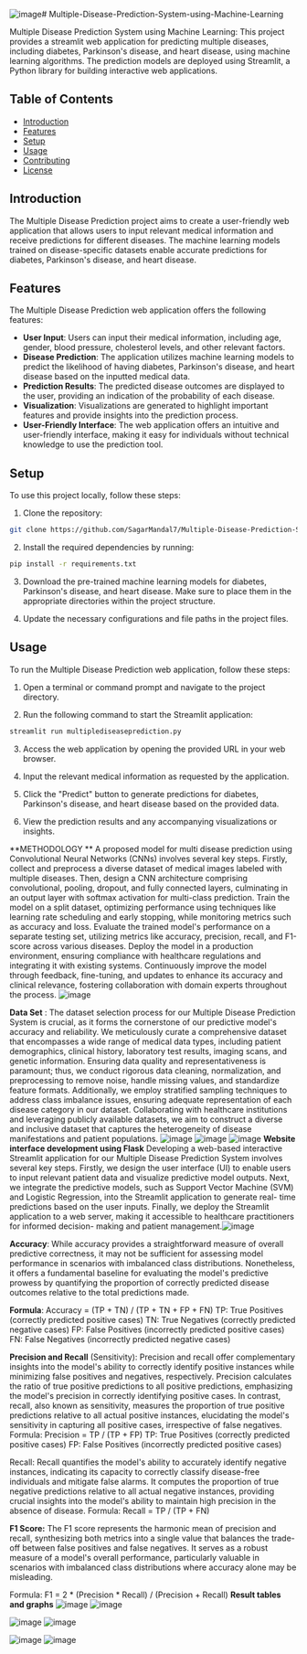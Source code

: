 ![image](https://github.com/hasil7677/multidiesase-prediction-using-CNN/assets/89244981/87b0ae88-242e-4340-966e-22d7eafda992)# Multiple-Disease-Prediction-System-using-Machine-Learning



Multiple Disease Prediction System using Machine Learning: This project provides a streamlit web application for predicting multiple diseases, including diabetes, Parkinson's disease, and heart disease, using machine learning algorithms. The prediction models are deployed using Streamlit, a Python library for building interactive web applications.

## Table of Contents

- [Introduction](#introduction)
- [Features](#features)
- [Setup](#setup)
- [Usage](#usage)
- [Contributing](#contributing)
- [License](#license)

## Introduction

The Multiple Disease Prediction project aims to create a user-friendly web application that allows users to input relevant medical information and receive predictions for different diseases. The machine learning models trained on disease-specific datasets enable accurate predictions for diabetes, Parkinson's disease, and heart disease.

## Features

The Multiple Disease Prediction web application offers the following features:

- **User Input**: Users can input their medical information, including age, gender, blood pressure, cholesterol levels, and other relevant factors.
- **Disease Prediction**: The application utilizes machine learning models to predict the likelihood of having diabetes, Parkinson's disease, and heart disease based on the inputted medical data.
- **Prediction Results**: The predicted disease outcomes are displayed to the user, providing an indication of the probability of each disease.
- **Visualization**: Visualizations are generated to highlight important features and provide insights into the prediction process.
- **User-Friendly Interface**: The web application offers an intuitive and user-friendly interface, making it easy for individuals without technical knowledge to use the prediction tool.

## Setup

To use this project locally, follow these steps:

1. Clone the repository:
   
```bash
git clone https://github.com/SagarMandal7/Multiple-Disease-Prediction-System-using-Machine-Learning/tree/main
```

2. Install the required dependencies by running:
   
```bash
pip install -r requirements.txt
```

3. Download the pre-trained machine learning models for diabetes, Parkinson's disease, and heart disease. Make sure to place them in the appropriate directories within the project structure.

4. Update the necessary configurations and file paths in the project files.

## Usage

To run the Multiple Disease Prediction web application, follow these steps:

1. Open a terminal or command prompt and navigate to the project directory.

2. Run the following command to start the Streamlit application:

```bash
streamlit run multiplediseaseprediction.py
```

3. Access the web application by opening the provided URL in your web browser.

4. Input the relevant medical information as requested by the application.

5. Click the "Predict" button to generate predictions for diabetes, Parkinson's disease, and heart disease based on the provided data.

6. View the prediction results and any accompanying visualizations or insights.



**METHODOLOGY **
A proposed model for multi disease prediction using Convolutional Neural Networks 
(CNNs) involves several key steps. Firstly, collect and preprocess a diverse dataset of 
medical images labeled with multiple diseases. Then, design a CNN architecture 
comprising convolutional, pooling, dropout, and fully connected layers, culminating 
in an output layer with softmax activation for multi-class prediction. Train the model 
on a split dataset, optimizing performance using techniques like learning rate 
scheduling and early stopping, while monitoring metrics such as accuracy and loss. 
Evaluate the trained model's performance on a separate testing set, utilizing metrics 
like accuracy, precision, recall, and F1-score across various diseases. Deploy the 
model in a production environment, ensuring compliance with healthcare regulations 
and integrating it with existing systems. Continuously improve the model through 
feedback, fine-tuning, and updates to enhance its accuracy and clinical relevance, 
fostering collaboration with domain experts throughout the process.
![image](https://github.com/hasil7677/multidiesase-prediction-using-CNN/assets/89244981/56dadc8f-2ca5-410d-aa9b-ad70fb1f1a16)

**Data Set** : 
The dataset selection process for our Multiple Disease Prediction System is 
crucial, as it forms the cornerstone of our predictive model's accuracy and reliability. 
We meticulously curate a comprehensive dataset that encompasses a wide range of 
medical data types, including patient demographics, clinical history, laboratory test 
results, imaging scans, and genetic information. Ensuring data quality and 
representativeness is paramount; thus, we conduct rigorous data cleaning, 
normalization, and preprocessing to remove noise, handle missing values, and 
standardize feature formats. Additionally, we employ stratified sampling techniques 
to address class imbalance issues, ensuring adequate representation of each disease 
category in our dataset. Collaborating with healthcare institutions and leveraging 
publicly available datasets, we aim to construct a diverse and inclusive dataset that 
captures the heterogeneity of disease manifestations and patient populations. 
![image](https://github.com/hasil7677/multidiesase-prediction-using-CNN/assets/89244981/3f622790-517d-4335-91c9-3ee961ccb960)
![image](https://github.com/hasil7677/multidiesase-prediction-using-CNN/assets/89244981/248881e0-af7d-47fb-98b4-82687903c09d)
![image](https://github.com/hasil7677/multidiesase-prediction-using-CNN/assets/89244981/759063f0-e079-4ad4-a68c-65362363c176)
**Website interface development using Flask**
Developing a web-based interactive Streamlit application for our Multiple 
Disease Prediction System involves several key steps. Firstly, we design the user 
interface (UI) to enable users to input relevant patient data and visualize predictive 
model outputs. Next, we integrate the predictive models, such as Support Vector 
Machine (SVM) and Logistic Regression, into the Streamlit application to generate 
real- time predictions based on the user inputs. Finally, we deploy the Streamlit 
application to a web server, making it accessible to healthcare practitioners for 
informed decision- making and patient management.![image](https://github.com/hasil7677/multidiesase-prediction-using-CNN/assets/89244981/328e4b7e-5726-4f25-80fb-c6e5c2853250)


**Accuracy**: While accuracy provides a straightforward measure of overall predictive correctness, it may not be sufficient for assessing model performance in scenarios with imbalanced class distributions. Nonetheless, it offers a fundamental baseline for evaluating the model's predictive prowess by quantifying the proportion of correctly predicted disease outcomes relative to the total predictions made.

**Formula**: Accuracy = (TP + TN) / (TP + TN + FP + FN) TP: True Positives (correctly predicted positive cases)
TN: True Negatives (correctly predicted negative cases) FP: False Positives (incorrectly predicted positive cases) FN: False Negatives (incorrectly predicted negative cases)

**Precision and Recall** (Sensitivity): Precision and recall offer complementary insights into the model's ability to correctly identify positive instances while minimizing false positives and negatives, respectively. Precision calculates the ratio of true positive predictions to all positive predictions, emphasizing the model's precision in correctly identifying positive cases. In contrast, recall, also known as sensitivity, measures the proportion of true positive predictions relative to all actual positive instances, elucidating the model's sensitivity in capturing all positive cases, irrespective of false negatives.
Formula: Precision = TP / (TP + FP)
TP: True Positives (correctly predicted positive cases) FP: False Positives (incorrectly predicted positive cases)

Recall: Recall quantifies the model's ability to accurately identify negative instances, indicating its capacity to correctly classify disease-free individuals and mitigate false alarms. It computes the proportion of true negative predictions relative to all actual negative instances, providing crucial insights into the model's ability to maintain high precision in the absence of disease.
Formula: Recall = TP / (TP + FN)

**F1 Score:** The F1 score represents the harmonic mean of precision and recall, synthesizing both metrics into a single value that balances the trade-off between false positives and false negatives. It serves as a robust measure of a model's overall performance, particularly valuable in scenarios with imbalanced class distributions where accuracy alone may be misleading.

Formula: F1 = 2 * (Precision * Recall) / (Precision + Recall)
**Result tables and graphs**
![image](https://github.com/hasil7677/multidiesase-prediction-using-CNN/assets/89244981/cf9fb6f1-8efe-4561-9bb0-9d7a7bbce020)
![image](https://github.com/hasil7677/multidiesase-prediction-using-CNN/assets/89244981/d0454eb3-516f-49a9-b604-b33ad0844731)

![image](https://github.com/hasil7677/multidiesase-prediction-using-CNN/assets/89244981/672cf66a-57a3-487d-bba9-9ae5e0fde0c6)
![image](https://github.com/hasil7677/multidiesase-prediction-using-CNN/assets/89244981/74026973-0db5-4b61-82b5-7fe0df29c5c2)


![image](https://github.com/hasil7677/multidiesase-prediction-using-CNN/assets/89244981/35242e5d-6554-43b6-9dd8-41f4cac7e7da)
![image](https://github.com/hasil7677/multidiesase-prediction-using-CNN/assets/89244981/b242ac3e-8d1a-4cf7-8da7-8f55709cefb8)

